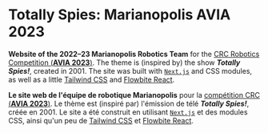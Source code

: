 # Totally Spies: Marianopolis AVIA 2023

**Website of the 2022–23 Marianopolis Robotics Team** for the [CRC Robotics Competition (**AVIA 2023**)](https://robo-crc.ca). The theme is (inspired by) the show ***Totally Spies!***, created in 2001. The site was built with [`Next.js`](https://nextjs.org/) and CSS modules, as well as a little [Tailwind CSS](https://tailwindcss.com/) and [Flowbite React](https://flowbite-react.com/).

**Le site web de l'équipe de robotique Marianopolis** pour la [compétition CRC (**AVIA 2023**)](https://robo-crc.ca/fr). Le thème est (inspiré par) l'émission de télé ***Totally Spies!***, créée en 2001. Le site a été construit en utilisant [`Next.js`](https://nextjs.org) et des modules CSS, ainsi qu'un peu de [Tailwind CSS](https://tailwindcss.com/) et [Flowbite React](https://flowbite-react.com).
